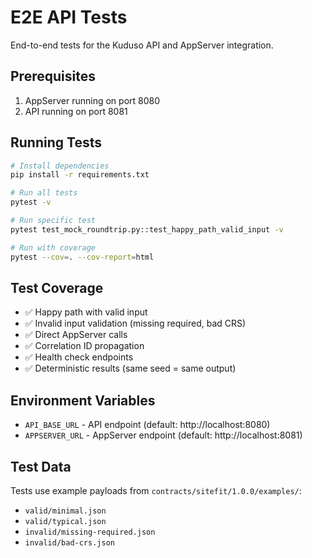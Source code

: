 # E2E API Tests

End-to-end tests for the Kuduso API and AppServer integration.

## Prerequisites

1. AppServer running on port 8080
2. API running on port 8081

## Running Tests

```bash
# Install dependencies
pip install -r requirements.txt

# Run all tests
pytest -v

# Run specific test
pytest test_mock_roundtrip.py::test_happy_path_valid_input -v

# Run with coverage
pytest --cov=. --cov-report=html
```

## Test Coverage

- ✅ Happy path with valid input
- ✅ Invalid input validation (missing required, bad CRS)
- ✅ Direct AppServer calls
- ✅ Correlation ID propagation
- ✅ Health check endpoints
- ✅ Deterministic results (same seed = same output)

## Environment Variables

- `API_BASE_URL` - API endpoint (default: http://localhost:8080)
- `APPSERVER_URL` - AppServer endpoint (default: http://localhost:8081)

## Test Data

Tests use example payloads from `contracts/sitefit/1.0.0/examples/`:
- `valid/minimal.json`
- `valid/typical.json`
- `invalid/missing-required.json`
- `invalid/bad-crs.json`
